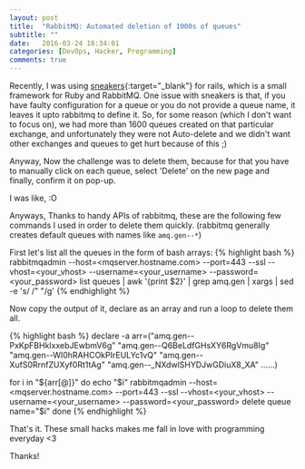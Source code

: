 ```yaml
---
layout: post
title:  "RabbitMQ: Automated deletion of 1000s of queues"
subtitle: ""
date:   2016-03-24 18:34:01
categories: [DevOps, Hacker, Programming]
comments: true
---
```


Recently, I was using [sneakers](https://github.com/jondot/sneakers){:target="_blank"} for rails, which is a small framework for Ruby and RabbitMQ. One issue with sneakers is that, if you have faulty configuration for a queue or you do not provide a queue name, it leaves it upto rabbitmq to define it. So, for some reason (which I don't want to focus on), we had more than 1600 queues created on that particular exchange, and unfortunately they were not Auto-delete and we didn't want other exchanges and queues to get hurt because of this ;) 

Anyway, Now the challenge was to delete them, because for that you have to manually click on each queue, select 'Delete' on the new page and finally, confirm it on pop-up. 

I was like, :O

Anyways, Thanks to handy APIs of rabbitmq, these are the following few commands I used in order to delete them quickly. (rabbitmq generally creates default queues with names like `amq.gen--*`)

First let's list all the queues in the form of bash arrays:
{% highlight bash %}
rabbitmqadmin --host=<mqserver.hostname.com> --port=443 --ssl --vhost=<your_vhost> --username=<your_username> --password=<your_password> list queues | awk '{print $2}' | grep amq.gen  | xargs | sed -e 's/ /" "/g'
{% endhighlight %}

Now copy the output of it, declare as an array and run a loop to delete them all.

{% highlight bash %}
declare -a arr=("amq.gen--PxKpFBHkIxxebJEwbmV6g" "amq.gen--Q6BeLdfGHsXY6RgVmu8Ig" "amq.gen--WI0hRAHCOkPIrEULYc1vQ" "amq.gen--XufS0RrnfZUXyf0Rt1tAg" "amq.gen--_NXdwlSHYDJwGDiuX8_XA" ......)

for i in "${arr[@]}"
do
   echo "$i"
   rabbitmqadmin --host=<mqserver.hostname.com> --port=443 --ssl --vhost=<your_vhost> --username=<your_username> --password=<your_password> delete queue name="$i"
done
{% endhighlight %}

That's it. These small hacks makes me fall in love with programming everyday <3

Thanks!

<style type="text/css">
pre {
    white-space: pre-wrap;
}
</style>
